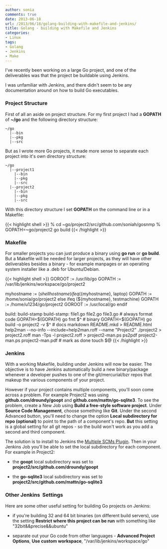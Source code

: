 ```yaml
---
author: sonia
comments: true
date: 2013-06-18
url: /2013/06/18/golang-building-with-makefile-and-jenkins/
title: Golang - building with Makefile and Jenkins
categories:
- Linux
tags:
- Golang
- Jenkins
- Make
---
```


I've recently been working on a large Go project, and one of the deliverables was that the project be buildable using Jenkins.

<!--more-->

I was unfamiliar with Jenkins, and there didn't seem to be any documentation around on how to build Go executables.


### Project Structure


First of all an aside on project structure. For my first project I had a **GOPATH** of **~/go** and the following directory structure:

    
    ~/go
      |--bin
      |--pkg
      |--src


But as I wrote more Go projects, it made more sense to separate each project into it's own directory structure:

    
    ~/go
      |--project1
        |--bin
        |--pkg
        |--src
      |--project2
        |--bin
        |--pkg
        |--src


With this directory structure I set **GOPATH** on the command line or in a Makefile:

{{< highlight shell >}}
% cd ~go/project2/src/github.com/soniah/gosnmp
% GOPATH=~go/project2 go build
{{< /highlight >}}


### Makefile


For smaller projects you can just produce a binary using **go run** or **go build**. But a Makefile will be needed for larger projects, as they will have other deliverables besides a binary - for example manpages or an operating system installer like a .deb for Ubuntu/Debian.

{{< highlight shell >}}
GOROOT := /usr/lib/go
GOPATH := /var/lib/jenkins/workspace/go/project2

myhostname := $(shell hostname)
ifeq (${myhostname}, laptop)
    GOPATH := /home/sonia/go/project2
else ifeq (${myhostname}, testmachine)
    GOPATH := /home/u1234/go/project2
    GOROOT := /usr/local/go
endif

build: build-stamp
build-stamp: file1.go file2.go file3.go
    # always format code
    GOPATH=$(GOPATH) go fmt $^
    # binary
    GOPATH=$(GOPATH) go build -o project2 -v $^
    # docs
    markdown README.mkd > README.html
    help2man --no-info --include=help2man.roff --name "Project2" ./project2 > project2.roff
    man -Tps -l project2.roff > project2-man.ps
    ps2pdf project2-man.ps project2-man.pdf
    # mark as done
    touch $@
{{< /highlight >}}


### Jenkins


With a working Makefile, building under Jenkins will now be easier. The objective is to have Jenkins automatically build a new binary/package whenever a developer pushes to one of the git/mercurial/bzr repos that makeup the various components of your project.

However if your project contains multiple components, you'll soon come across a problem. For example Project2 was using **github.com/droundy/goopt** and **github.com/mattn/go-sqlite3**. To see the problem, create a New Job using **Build a free-style software project**. Under **Source Code Management**, choose something like **Git**. Under the second Advanced button, you'll need to change the option **Local subdirectory for repo (optional)** to point to the path of a component's repo. **But** this setting is a global setting for all git repos - so the build won't work as you add a second and third component.

The solution is to install to Jenkins the [Multiple SCMs Plugin](http://wiki.jenkins-ci.org/display/JENKINS/Multiple+SCMs+Plugin). Then in your Jenkins Job you'll be able to set the local subdirectory for each component. For example in Project2:



	
  * the **goopt** local subdirectory was set to **project2/src/github.com/droundy/goopt**

	
  * the **go-sqlite3** local subdirectory was set to **project2/src/github.com/mattn/go-sqlite3**




### Other Jenkins  Settings


Here are some other useful setting for building Go projects on Jenkins:



	
  * if you're building 32 and 64 bit binaries (on different build servers), use the setting **Restrict where this project can be run** with something like "32bit&&precise&&ubuntu"

	
  * separate out your Go code from other languages - **Advanced Project Options**, **Use custom workspace**, "/var/lib/jenkins/workspace/go"


